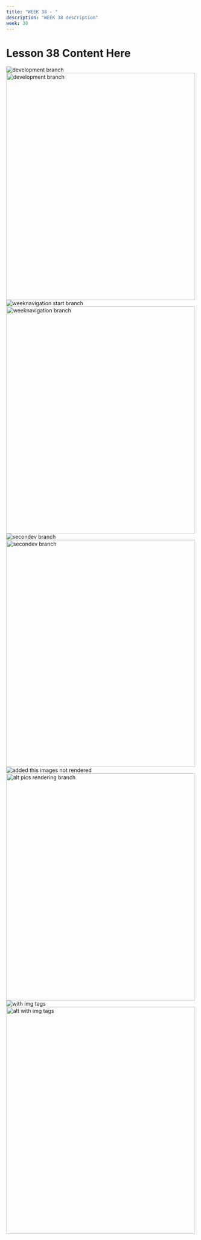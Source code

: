 ```yaml
---
title: "WEEK 38 - " 
description: "WEEK 38 description"
week: 38
---
```


# Lesson  38 Content Here

![development branch](image-1.png)
<img src="image-1.png" alt="development branch" width="500" height="600">
![weeknavigation start branch](image.png)
<img src="image.png" alt="weeknavigation branch" width="500" height="600">
![secondev branch](image-2.png)
<img src="image-2.png" alt="secondev branch" width="500" height="600">
![added this images not rendered](image-3.png)
<img src="image-3.png" alt="alt pics rendering branch" width="500" height="600">
![with img tags](image-4.png)
<img src="image-4.png" alt="alt with img tags" width="500" height="600">
